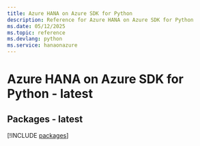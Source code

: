 ```yaml
---
title: Azure HANA on Azure SDK for Python
description: Reference for Azure HANA on Azure SDK for Python
ms.date: 05/12/2025
ms.topic: reference
ms.devlang: python
ms.service: hanaonazure
---
```

# Azure HANA on Azure SDK for Python - latest
## Packages - latest
[!INCLUDE [packages](hana-on-azure-index.md)]